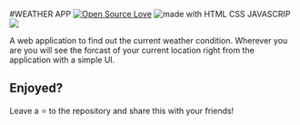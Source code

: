 #WEATHER APP
[![Open Source Love](https://badges.frapsoft.com/os/v1/open-source.svg?v=103)](https://github.com/ellerbrock/open-source-badges/)  <img src="https://img.shields.io/badge/made%20with-python-blue.svg?style=flat-square" alt="made with HTML CSS JAVASCRIP">  <img src="https://img.shields.io/badge/Uses-fcc%20weather%20api-red">

A web application to find out the current weather condition. Wherever you are you will see the forcast of your current location right from the application with a simple UI.


## Enjoyed? 

Leave a :star: to the repository and share this with your friends!